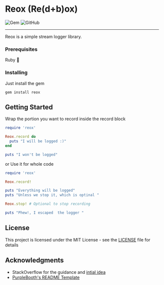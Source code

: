 # Reox (Re(d+b)ox) 
![Gem](https://img.shields.io/gem/v/reox.svg) ![GitHub](https://img.shields.io/github/license/jatindhankhar/reox.svg)

<hr>
Reox is a simple stream logger library. 

### Prerequisites

Ruby :gem:


### Installing

Just install the gem
```
gem install reox
```

## Getting Started

Wrap the portion you want to record inside the record block

```ruby
require 'reox'

Reox.record do
  puts "I will be logged :)"
end

puts "I won't be logged"
```

or 
Use it for whole code 

```ruby
require 'reox'

Reox.record! 

puts "Everything will be logged"
puts "Unless we stop it, which is optinal " 

Reox.stop! # Optional to stop recording 

puts "Phew!, I escaped  the logger "

```


## License

This project is licensed under the MIT License - see the [LICENSE](LICENSE) file for details

## Acknowledgments

* StackOverflow for the guidance and [intial idea]( https://stackoverflow.com/a/6407200) 
* [PurpleBooth's README Template](https://gist.github.com/PurpleBooth/109311bb0361f32d87a2)
